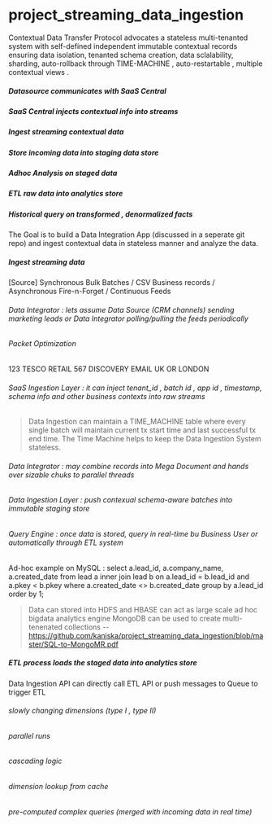 project_streaming_data_ingestion
================================

Contextual Data Transfer Protocol advocates a stateless multi-tenanted system with self-defined independent immutable contextual records ensuring data isolation, tenanted schema creation, data sclalability, sharding, auto-rollback through TIME-MACHINE , auto-restartable , multiple contextual views .

##### Datasource communicates with SaaS Central
##### SaaS Central injects contextual info into streams
##### Ingest streaming contextual data
##### Store incoming data into staging data store
##### Adhoc Analysis on staged data
##### ETL raw data into analytics store
##### Historical query on transformed , denormalized facts

The Goal is to build a Data Integration App (discussed in a seperate git repo) and ingest contextual data in stateless manner and analyze the data.


##### Ingest streaming data

[Source] Synchronous Bulk Batches / CSV Business records / Asynchronous Fire-n-Forget / Continuous Feeds 

###### Data Integrator : lets assume Data Source (CRM channels) sending marketing leads or Data Integrator polling/pulling the feeds periodically 

###### Packet Optimization
<lead>
<lead_id>123</leade_id>
<company_name>TESCO</company_name>
<industry>RETAIL</industry>
<owner_employee_id>567</owner_employee_id>
<created_date></created_date>
<last_modified_date></last_modified_date>
<lead_status>DISCOVERY</lead_status>
<lead_source>EMAIL</lead_source>
<country>UK</country>
<state>OR</state>
<city>LONDON</city>
<converted_opportunity_id></converted_opportunity_id>
<converted_account_id></converted_account_id>
<converted_date></converted_date>
</lead>

###### SaaS Ingestion Layer : it can inject tenant_id , batch id , app id , timestamp, schema info and other business contexts into raw streams
> Data Ingestion can maintain a TIME_MACHINE table where every single batch will maintain current tx start time and last successful tx end time.
> The Time Machine helps to keep the Data Ingestion System stateless.

###### Data Integrator : may combine records into Mega Document and hands over sizable chuks to parallel threads

###### Data Ingestion Layer : push contexual schema-aware batches into immutable staging store

###### Query Engine : once data is stored, query in real-time bu Business User or automatically through ETL system
Ad-hoc example on MySQL : 
select a.lead_id, a.company_name, a.created_date
from lead a
inner join lead b on a.lead_id = b.lead_id 
and a.pkey < b.pkey
where a.created_date <> b.created_date
group by a.lead_id
order by 1;

> Data can stored into HDFS and HBASE can act as large scale ad hoc bigdata analytics engine
> MongoDB can be used to create multi-tenenated collections 
  -- https://github.com/kaniska/project_streaming_data_ingestion/blob/master/SQL-to-MongoMR.pdf


##### ETL process loads the staged data into analytics store
Data Ingestion API can directly call ETL API or push messages to Queue to trigger ETL
 ###### slowly changing dimensions (type I , type II)
 ###### parallel runs 
 ###### cascading logic
 ###### dimension lookup from cache
 
###### pre-computed complex queries (merged with incoming data in real time)
